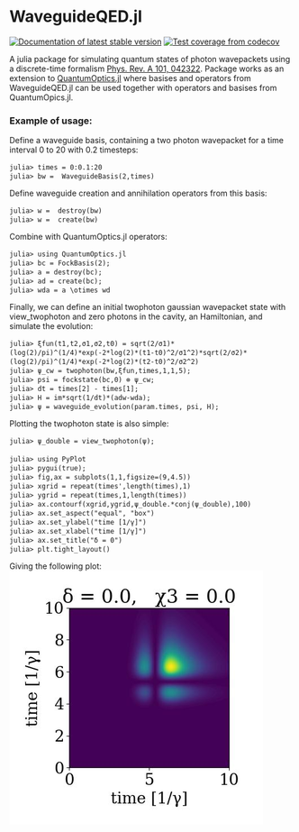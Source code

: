 # WaveguideQED.jl
<a href="https://mabuni1998.github.io/WaveguideQED.jl/dev/"><img src="https://img.shields.io/badge/docs-stable-blue.svg" alt="Documentation of latest stable version"></a> 
<a href="https://codecov.io/gh/mabuni1998/WaveguideQED.jl"><img src="https://img.shields.io/codecov/c/gh/mabuni1998/WaveguideQED.jl?label=codecov" alt="Test coverage from codecov"></a>


A julia package for simulating quantum states of photon wavepackets using a discrete-time formalism [Phys. Rev. A 101, 042322](https://journals.aps.org/pra/abstract/10.1103/PhysRevA.101.042322). Package works as an extension to [QuantumOptics.jl](https://qojulia.org/) where basises and operators from WaveguideQED.jl can be used together with operators and basises from QuantumOpics.jl. 

### Example of usage:
Define a waveguide basis, containing a two photon wavepacket for a time interval 0 to 20 with 0.2 timesteps:


```jldoctest
julia> times = 0:0.1:20
julia> bw =  WaveguideBasis(2,times)
```
Define waveguide creation and annihilation operators from this basis:

```jldoctest
julia> w =  destroy(bw)
julia> w =  create(bw)
```

Combine with QuantumOptics.jl operators:

```jldoctest
julia> using QuantumOptics.jl
julia> bc = FockBasis(2);
julia> a = destroy(bc);
julia> ad = create(bc);
julia> wda = a \otimes wd
```

Finally, we can define an initial twophoton gaussian wavepacket state with view_twophoton and zero photons in the cavity, an Hamiltonian, and simulate the evolution:


```jldoctest
julia> ξfun(t1,t2,σ1,σ2,t0) = sqrt(2/σ1)* (log(2)/pi)^(1/4)*exp(-2*log(2)*(t1-t0)^2/σ1^2)*sqrt(2/σ2)* (log(2)/pi)^(1/4)*exp(-2*log(2)*(t2-t0)^2/σ2^2)
julia> ψ_cw = twophoton(bw,ξfun,times,1,1,5);
julia> psi = fockstate(bc,0) ⊗ ψ_cw;
julia> dt = times[2] - times[1];
julia> H = im*sqrt(1/dt)*(adw-wda);
julia> ψ = waveguide_evolution(param.times, psi, H);
```

Plotting the twophoton state is also simple:


```jldoctest
julia> ψ_double = view_twophoton(ψ);

julia> using PyPlot
julia> pygui(true);
julia> fig,ax = subplots(1,1,figsize=(9,4.5))
julia> xgrid = repeat(times',length(times),1)
julia> ygrid = repeat(times,1,length(times))
julia> ax.contourf(xgrid,ygrid,ψ_double.*conj(ψ_double),100)
julia> ax.set_aspect("equal", "box")
julia> ax.set_ylabel("time [1/γ]")
julia> ax.set_xlabel("time [1/γ]")
julia> ax.set_title("δ = 0")   
julia> plt.tight_layout()
```

Giving the following plot:
![alt text](./Examples/two_photon_contour.jpg?raw=true)
